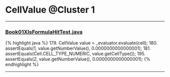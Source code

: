 # CellValue @Cluster 1

***

### [Book01XlsFormulaHitTest.java](https://searchcode.com/codesearch/view/3969789/)
{% highlight java %}
179. CellValue value = _evaluator.evaluate(cell);
180. assertEquals(1, value.getNumberValue(), 0.0000000000000001);
181. assertEquals(Cell.CELL_TYPE_NUMERIC, value.getCellType());
195. assertEquals(2, value.getNumberValue(), 0.0000000000000001);
{% endhighlight %}

***

